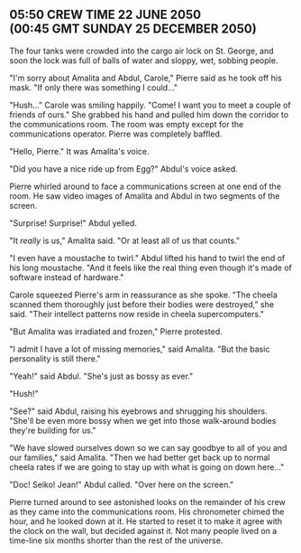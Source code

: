 ## 05:50 CREW TIME 22 JUNE 2050<br/>(00:45 GMT SUNDAY 25 DECEMBER 2050)
 
The four tanks were crowded into the cargo air lock on St. George, and soon the lock was full of balls of water and sloppy, wet, sobbing people.

"I'm sorry about Amalita and Abdul, Carole," Pierre said as he took off his mask. "If only there was something I could..."

"Hush..." Carole was smiling happily. "Come! I want you to meet a couple of friends of ours." She grabbed his hand and pulled him down the corridor to the communications room. The room was empty except for the communications operator. Pierre was completely baffled.

"Hello, Pierre." It was Amalita's voice.

"Did you have a nice ride up from Egg?" Abdul's voice asked.

Pierre whirled around to face a communications screen at one end of the room. He saw video images of Amalita and Abdul in two segments of the screen.

"Surprise! Surprise!" Abdul yelled.

"It _really_ is us," Amalita said. "Or at least all of us that counts."

"I even have a moustache to twirl." Abdul lifted his hand to twirl the end of his long moustache. "And it feels like the real thing even though it's made of software instead of hardware."

Carole squeezed Pierre's arm in reassurance as she spoke. "The cheela scanned them thoroughly just before their bodies were destroyed," she said. "Their intellect patterns now reside in cheela supercomputers."

"But Amalita was irradiated and frozen," Pierre protested.

"I admit I have a lot of missing memories," said Amalita. "But the basic personality is still there."

"Yeah!" said Abdul. "She's just as bossy as ever."

"Hush!"

"See?" said Abdul, raising his eyebrows and shrugging his shoulders. "She'll be even more bossy when we get into those walk-around bodies they're building for us."

"We have slowed ourselves down so we can say goodbye to all of you and our families," said Amalita. "Then we had better get back up to normal cheela rates if we are going to stay up with what is going on down here..."

"Doc! Seiko! Jean!" Abdul called. "Over here on the screen."

Pierre turned around to see astonished looks on the remainder of his crew as they came into the communications room. His chronometer chimed the hour, and he looked down at it. He started to reset it to make it agree with the clock on the wall, but decided against it. Not many people lived on a time-line six months shorter than the rest of the universe.